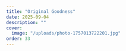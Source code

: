 ```yaml
---
title: "Original Goodness"
date: 2025-09-04
description: ""
cover:
  image: "/uploads/photo-1757013722201.jpg"
order: 33
---
```


